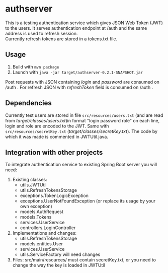 # authserver

This is a testing authentication service which gives JSON Web Token (JWT) to the users. It serves authentication endpoint at /auth and the
same address is used to refresh session.  
Currently refresh tokens are stored in a tokens.txt file.

## Usage

1. Build with `mvn package`
2. Launch with `java -jar target/authserver-0.2.1-SNAPSHOT.jar`

Post requests with JSON containing _login_ and _password_ are consumed on /auth .
For refresh JSON with _refreshToken_ field is consumed on /auth .

## Dependencies

Currently test users are stored in file `src/resources/users.txt` (and are read from _target/classes/users.txt_)in format "login password role" on each line,
login and role are encoded to the JWT.
Same with `src/resources/secretKey.txt` (_target/classes/secretKey.txt_). The code by which it was made is commented in JWTUtil.java.

## Integration with other projects

To integrate authentication service to existing Spring Boot server you will need:

1. Existing classes:
    * utils.JWTUtil
    * utils.RefreshTokensStorage
    * exceptions.TokenLogicException
    * exceptions.UserNotFoundException (or replace its usage by your own exception)
    * models.AuthRequest
    * models.Tokens
    * services.UserService
    * controllers.LoginController
2. Implementations and changes:
    * utils.RefreshTokensStorage
    * models.entities.User
    * services.UserService
    * utils.ServiceFactory will need changes
3. Files:
    src/main/resources/ must contain secretKey.txt, or you need to change the way the key is loaded in JWTUtil
